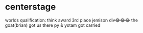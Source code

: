 # centerstage

worlds qualification: think award 3rd place jemison div😂😂😂
the goat(brian) got us there
py & yotam got carried
